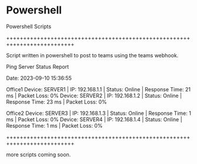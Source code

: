 # Powershell
Powershell Scripts


++++++++++++++++++++++++++++++++++++++++++++++++++++++++++++++++++++++++++

Script written in powershell to post to teams using the teams webhook. 

Ping Server Status Report

Date: 2023-09-10 15:36:55

Office1
Device: SERVER1 | IP: 192.168.1.1 | Status: Online | Response Time: 21 ms | Packet Loss: 0%
Device: SERVER2 | IP: 192.168.1.2 | Status: Online | Response Time: 23 ms | Packet Loss: 0%

Office2
Device: SERVER3 | IP: 192.168.1.3 | Status: Online | Response Time: 1 ms | Packet Loss: 0%
Device: SERVER4 | IP: 192.168.1.4 | Status: Online | Response Time: 1 ms | Packet Loss: 0%

++++++++++++++++++++++++++++++++++++++++++++++++++++++++++++++++++++++++++

more scripts coming soon.
